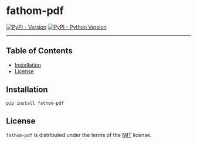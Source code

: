 # fathom-pdf

[![PyPI - Version](https://img.shields.io/pypi/v/fathom-pdf.svg)](https://pypi.org/project/fathom-pdf)
[![PyPI - Python Version](https://img.shields.io/pypi/pyversions/fathom-pdf.svg)](https://pypi.org/project/fathom-pdf)

-----

## Table of Contents

- [Installation](#installation)
- [License](#license)

## Installation

```console
pip install fathom-pdf
```

## License

`fathom-pdf` is distributed under the terms of the [MIT](https://spdx.org/licenses/MIT.html) license.
